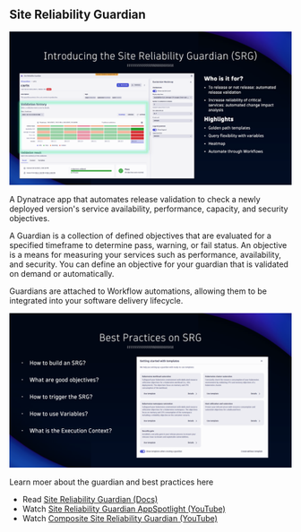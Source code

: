 ## Site Reliability Guardian

![Introducing SRG](../../../assets/images/04_01_introducing_srg.png)

A Dynatrace app that automates release validation to check a newly deployed version's service availability, performance, capacity, and security objectives.

A Guardian is a collection of defined objectives that are evaluated for a specified timeframe to determine pass, warning, or fail status.  An objective is a means for measuring your services such as performance, availability, and security. You can define an objective for your guardian that is validated on demand or automatically.

Guardians are attached to Workflow automations, allowing them to be integrated into your software delivery lifecycle.

![Best Practices](../../../assets/images/04_01_best_practices_on_srg.png)

Learn moer about the guardian and best practices here
- Read [Site Reliability Guardian (Docs)](https://docs.dynatrace.com/docs/deliver/site-reliability-guardian)
- Watch [Site Reliability Guardian AppSpotlight (YouTube)](https://www.youtube.com/watch?v=4KYZv8YnqQo)
- Watch [Composite Site Reliability Guardian (YouTube)](https://www.youtube.com/watch?app=desktop&v=N1On6Ausukc&t=0s)